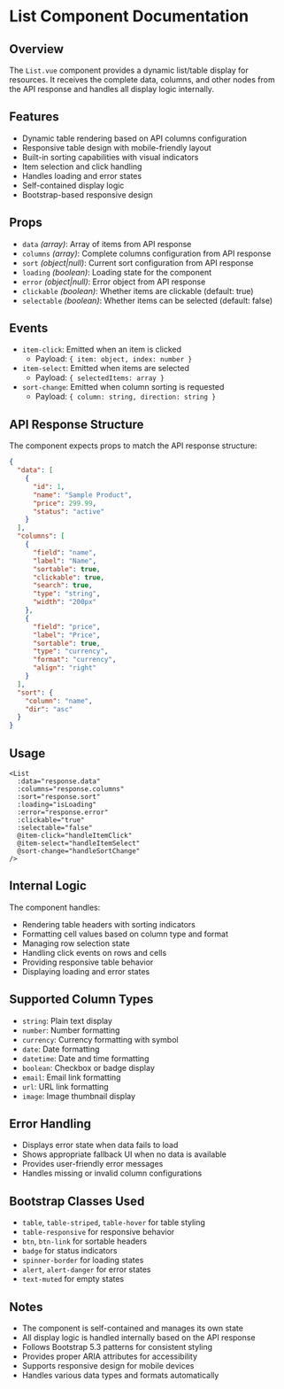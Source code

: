 # List Component Documentation

## Overview

The `List.vue` component provides a dynamic list/table display for resources. It receives the complete data, columns, and other nodes from the API response and handles all display logic internally.

## Features

- Dynamic table rendering based on API columns configuration
- Responsive table design with mobile-friendly layout
- Built-in sorting capabilities with visual indicators
- Item selection and click handling
- Handles loading and error states
- Self-contained display logic
- Bootstrap-based responsive design

## Props

- `data` _(array)_: Array of items from API response
- `columns` _(array)_: Complete columns configuration from API response
- `sort` _(object|null)_: Current sort configuration from API response
- `loading` _(boolean)_: Loading state for the component
- `error` _(object|null)_: Error object from API response
- `clickable` _(boolean)_: Whether items are clickable (default: true)
- `selectable` _(boolean)_: Whether items can be selected (default: false)

## Events

- `item-click`: Emitted when an item is clicked
  - Payload: `{ item: object, index: number }`
- `item-select`: Emitted when items are selected
  - Payload: `{ selectedItems: array }`
- `sort-change`: Emitted when column sorting is requested
  - Payload: `{ column: string, direction: string }`

## API Response Structure

The component expects props to match the API response structure:

```json
{
  "data": [
    {
      "id": 1,
      "name": "Sample Product",
      "price": 299.99,
      "status": "active"
    }
  ],
  "columns": [
    {
      "field": "name",
      "label": "Name",
      "sortable": true,
      "clickable": true,
      "search": true,
      "type": "string",
      "width": "200px"
    },
    {
      "field": "price",
      "label": "Price",
      "sortable": true,
      "type": "currency",
      "format": "currency",
      "align": "right"
    }
  ],
  "sort": {
    "column": "name",
    "dir": "asc"
  }
}
```

## Usage

```vue
<List
  :data="response.data"
  :columns="response.columns"
  :sort="response.sort"
  :loading="isLoading"
  :error="response.error"
  :clickable="true"
  :selectable="false"
  @item-click="handleItemClick"
  @item-select="handleItemSelect"
  @sort-change="handleSortChange"
/>
```

## Internal Logic

The component handles:

- Rendering table headers with sorting indicators
- Formatting cell values based on column type and format
- Managing row selection state
- Handling click events on rows and cells
- Providing responsive table behavior
- Displaying loading and error states

## Supported Column Types

- `string`: Plain text display
- `number`: Number formatting
- `currency`: Currency formatting with symbol
- `date`: Date formatting
- `datetime`: Date and time formatting
- `boolean`: Checkbox or badge display
- `email`: Email link formatting
- `url`: URL link formatting
- `image`: Image thumbnail display

## Error Handling

- Displays error state when data fails to load
- Shows appropriate fallback UI when no data is available
- Provides user-friendly error messages
- Handles missing or invalid column configurations

## Bootstrap Classes Used

- `table`, `table-striped`, `table-hover` for table styling
- `table-responsive` for responsive behavior
- `btn`, `btn-link` for sortable headers
- `badge` for status indicators
- `spinner-border` for loading states
- `alert`, `alert-danger` for error states
- `text-muted` for empty states

## Notes

- The component is self-contained and manages its own state
- All display logic is handled internally based on the API response
- Follows Bootstrap 5.3 patterns for consistent styling
- Provides proper ARIA attributes for accessibility
- Supports responsive design for mobile devices
- Handles various data types and formats automatically
